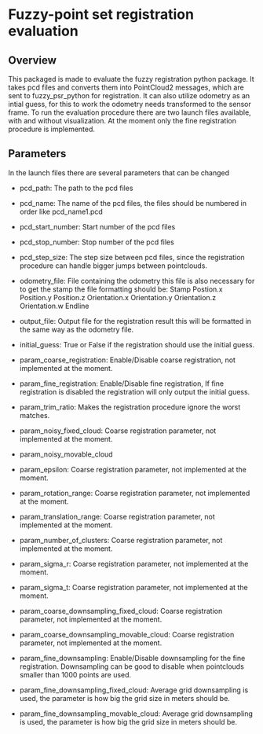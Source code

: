 # Fuzzy-point set registration evaluation

## Overview
This packaged is made to evaluate the fuzzy registration python package. It takes pcd files and converts them into PointCloud2 messages, which are sent to fuzzy_psr_python for registration. It can also utilize odometry as an intial guess, for this to work the odometry needs transformed to the sensor frame. To run the evaluation procedure there are two launch files available, with and without visualization. At the moment only the fine registration procedure is implemented.

## Parameters
In the launch files there are several parameters that can be changed
* pcd_path: The path to the pcd files
* pcd_name: The name of the pcd files, the files should be numbered in order like pcd_name1.pcd
* pcd_start_number: Start number of the pcd files
* pcd_stop_number: Stop number of the pcd files
* pcd_step_size: The step size between pcd files, since the registration procedure can handle bigger jumps between pointclouds.
* odometry_file: File containing the odometry this file is also necessary for to get the stamp the file formatting should be: Stamp Postion.x Position.y Position.z Orientation.x Orientation.y Orientation.z Orientation.w Endline
* output_file: Output file for the registration result this will be formatted in the same way as the odometry file.
* initial_guess: True or False if the registration should use the initial guess.

* param_coarse_registration: Enable/Disable coarse registration, not implemented at the moment.
* param_fine_registration: Enable/Disable fine registration, If fine registration is disabled the registration will only output the initial guess.
* param_trim_ratio: Makes the registration procedure ignore the worst matches.
* param_noisy_fixed_cloud: Coarse registration parameter, not implemented at the moment.
* param_noisy_movable_cloud
* param_epsilon: Coarse registration parameter, not implemented at the moment.
* param_rotation_range: Coarse registration parameter, not implemented at the moment.
* param_translation_range: Coarse registration parameter, not implemented at the moment.
* param_number_of_clusters: Coarse registration parameter, not implemented at the moment.
* param_sigma_r: Coarse registration parameter, not implemented at the moment.
* param_sigma_t: Coarse registration parameter, not implemented at the moment.
* param_coarse_downsampling_fixed_cloud: Coarse registration parameter, not implemented at the moment.
* param_coarse_downsampling_movable_cloud: Coarse registration parameter, not implemented at the moment.
* param_fine_downsampling: Enable/Disable downsampling for the fine registration. Downsampling can be good to disable when pointclouds smaller than 1000 points are used.
* param_fine_downsampling_fixed_cloud: Average grid downsampling is used, the parameter is how big the grid size in meters should be.
* param_fine_downsampling_movable_cloud: Average grid downsampling is used, the parameter is how big the grid size in meters should be.